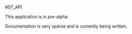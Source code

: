 #ST_API

This application is in pre-alpha.

Documentation is very sparse and is currently being written.